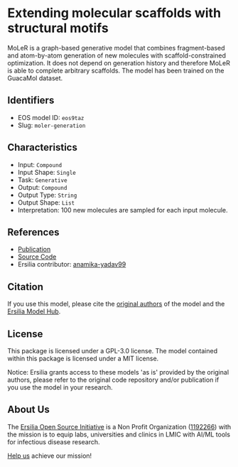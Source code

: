 # Extending molecular scaffolds with structural motifs

MoLeR is a graph-based generative model that combines fragment-based and atom-by-atom generation of new molecules with scaffold-constrained optimization. It does not depend on generation history and therefore MoLeR is able to complete arbitrary scaffolds. The model has been trained on the GuacaMol dataset.

## Identifiers

* EOS model ID: `eos9taz`
* Slug: `moler-generation`

## Characteristics

* Input: `Compound`
* Input Shape: `Single`
* Task: `Generative`
* Output: `Compound`
* Output Type: `String`
* Output Shape: `List`
* Interpretation: 100 new molecules are sampled for each input molecule. 

## References

* [Publication](https://arxiv.org/abs/2103.03864)
* [Source Code](https://github.com/microsoft/molecule-generation)
* Ersilia contributor: [anamika-yadav99](https://github.com/anamika-yadav99)

## Citation

If you use this model, please cite the [original authors](https://arxiv.org/abs/2103.03864) of the model and the [Ersilia Model Hub](https://github.com/ersilia-os/ersilia/blob/master/CITATION.cff).

## License

This package is licensed under a GPL-3.0 license. The model contained within this package is licensed under a MIT license.

Notice: Ersilia grants access to these models 'as is' provided by the original authors, please refer to the original code repository and/or publication if you use the model in your research.

## About Us

The [Ersilia Open Source Initiative](https://ersilia.io) is a Non Profit Organization ([1192266](https://register-of-charities.charitycommission.gov.uk/charity-search/-/charity-details/5170657/full-print)) with the mission is to equip labs, universities and clinics in LMIC with AI/ML tools for infectious disease research.

[Help us](https://www.ersilia.io/donate) achieve our mission!